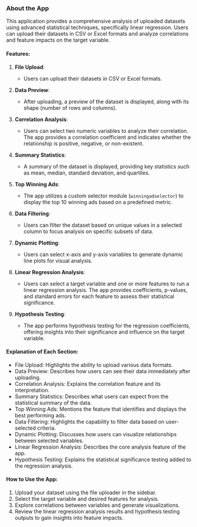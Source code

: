 ### About the App

This application provides a comprehensive analysis of uploaded datasets using advanced statistical techniques, specifically linear regression. Users can upload their datasets in CSV or Excel formats and analyze correlations and feature impacts on the target variable.

#### Features:

1. **File Upload**:
   - Users can upload their datasets in CSV or Excel formats.

2. **Data Preview**:
   - After uploading, a preview of the dataset is displayed, along with its shape (number of rows and columns).

3. **Correlation Analysis**:
   - Users can select two numeric variables to analyze their correlation. The app provides a correlation coefficient and indicates whether the relationship is positive, negative, or non-existent.

4. **Summary Statistics**:
   - A summary of the dataset is displayed, providing key statistics such as mean, median, standard deviation, and quartiles.

5. **Top Winning Ads**:
   - The app utilizes a custom selector module (`winningadselector`) to display the top 10 winning ads based on a predefined metric.

6. **Data Filtering**:
   - Users can filter the dataset based on unique values in a selected column to focus analysis on specific subsets of data.

7. **Dynamic Plotting**:
   - Users can select x-axis and y-axis variables to generate dynamic line plots for visual analysis.

8. **Linear Regression Analysis**:
   - Users can select a target variable and one or more features to run a linear regression analysis. The app provides coefficients, p-values, and standard errors for each feature to assess their statistical significance.

9. **Hypothesis Testing**:
   - The app performs hypothesis testing for the regression coefficients, offering insights into their significance and influence on the target variable.



#### Explanation of Each Section:
- File Upload: Highlights the ability to upload various data formats.
- Data Preview: Describes how users can see their data immediately after uploading.
- Correlation Analysis: Explains the correlation feature and its interpretation.
- Summary Statistics: Describes what users can expect from the statistical summary of the data.
- Top Winning Ads: Mentions the feature that identifies and displays the best performing ads.
- Data Filtering: Highlights the capability to filter data based on user-selected criteria.
- Dynamic Plotting: Discusses how users can visualize relationships between selected variables.
- Linear Regression Analysis: Describes the core analysis feature of the app.
- Hypothesis Testing: Explains the statistical significance testing added to the regression analysis.



#### How to Use the App:
1. Upload your dataset using the file uploader in the sidebar.
2. Select the target variable and desired features for analysis.
3. Explore correlations between variables and generate visualizations.
4. Review the linear regression analysis results and hypothesis testing outputs to gain insights into feature impacts.
